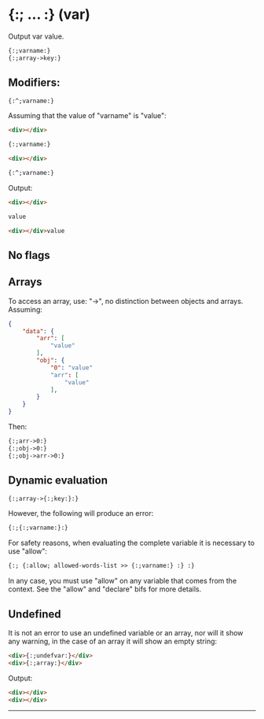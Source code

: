 {:; ... :} (var)
================

Output var value.

```html
{:;varname:}
{:;array->key:}
```

Modifiers:
----------

```html
{:^;varname:}
```

Assuming that the value of "varname" is "value":

```html
<div></div>

{:;varname:}

<div></div>

{:^;varname:}
```

Output:

```html
<div></div>

value

<div></div>value
```

No flags
--------

Arrays
------

To access an array, use: "->", no distinction between objects and arrays.
Assuming:

```json
{
    "data": {
        "arr": [
            "value"
        ],
        "obj": {
            "0": "value"
            "arr": [
                "value"
            ],
        }
    }
}
```

Then:

```html
{:;arr->0:}
{:;obj->0:}
{:;obj->arr->0:}
```

Dynamic evaluation
------------------

```html
{:;array->{:;key:}:}
```

However, the following will produce an error:

```html
{:;{:;varname:}:}
```

For safety reasons, when evaluating the complete variable it is necessary to use "allow":

```html
{:; {:allow; allowed-words-list >> {:;varname:} :} :}
```

In any case, you must use "allow" on any variable that comes from the context. See the "allow" and "declare" bifs for more details.

Undefined
---------

It is not an error to use an undefined variable or an array, nor will it show any warning, in the case of an array it will show an empty string:

```html
<div>{:;undefvar:}</div>
<div>{:;array:}</div>
```

Output:

```html
<div></div>
<div></div>
```

---